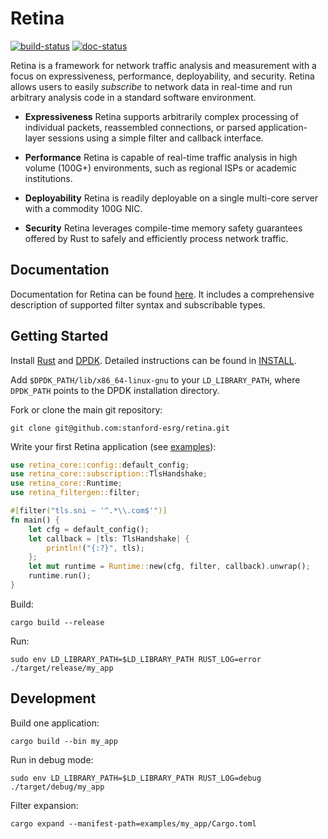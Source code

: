 # Retina

[![build-status](https://github.com/stanford-esrg/retina/actions/workflows/ci.yml/badge.svg)](https://github.com/stanford-esrg/retina/actions)
[![doc-status](https://github.com/stanford-esrg/retina/actions/workflows/rustdoc.yml/badge.svg)](https://stanford-esrg.github.io/retina/retina_core)

Retina is a framework for network traffic analysis and measurement with a focus on expressiveness, performance, deployability, and security. Retina allows users to easily *subscribe* to network data in real-time and run arbitrary analysis code in a standard software environment.

- **Expressiveness** Retina supports arbitrarily complex processing of individual packets, reassembled connections, or parsed application-layer sessions using a simple filter and callback interface.

- **Performance** Retina is capable of real-time traffic analysis in high volume (100G+) environments, such as regional ISPs or academic institutions.

- **Deployability** Retina is readily deployable on a single multi-core server with a commodity 100G NIC.

- **Security** Retina leverages compile-time memory safety guarantees offered by Rust to safely and efficiently process network traffic.

## Documentation
Documentation for Retina can be found [here](https://stanford-esrg.github.io/retina/retina_core/). It includes a comprehensive description of supported filter syntax and subscribable types.


## Getting Started
Install [Rust](https://www.rust-lang.org/tools/install) and [DPDK](http://core.dpdk.org/download/). Detailed instructions can be found in [INSTALL](INSTALL.md).

Add `$DPDK_PATH/lib/x86_64-linux-gnu` to your `LD_LIBRARY_PATH`, where `DPDK_PATH` points to the DPDK installation directory.

Fork or clone the main git repository:

`git clone git@github.com:stanford-esrg/retina.git`

Write your first Retina application (see [examples](https://github.com/stanford-esrg/retina/tree/main/examples)):
```rust
use retina_core::config::default_config;
use retina_core::subscription::TlsHandshake;
use retina_core::Runtime;
use retina_filtergen::filter;

#[filter("tls.sni ~ '^.*\\.com$'")]
fn main() {
    let cfg = default_config();
    let callback = |tls: TlsHandshake| {
        println!("{:?}", tls);
    };
    let mut runtime = Runtime::new(cfg, filter, callback).unwrap();
    runtime.run();
}
```

Build:

`cargo build --release`

Run:

`sudo env LD_LIBRARY_PATH=$LD_LIBRARY_PATH RUST_LOG=error ./target/release/my_app`

## Development

Build one application:

`cargo build --bin my_app`

Run in debug mode:

`sudo env LD_LIBRARY_PATH=$LD_LIBRARY_PATH RUST_LOG=debug ./target/debug/my_app`

Filter expansion:

`cargo expand --manifest-path=examples/my_app/Cargo.toml`


